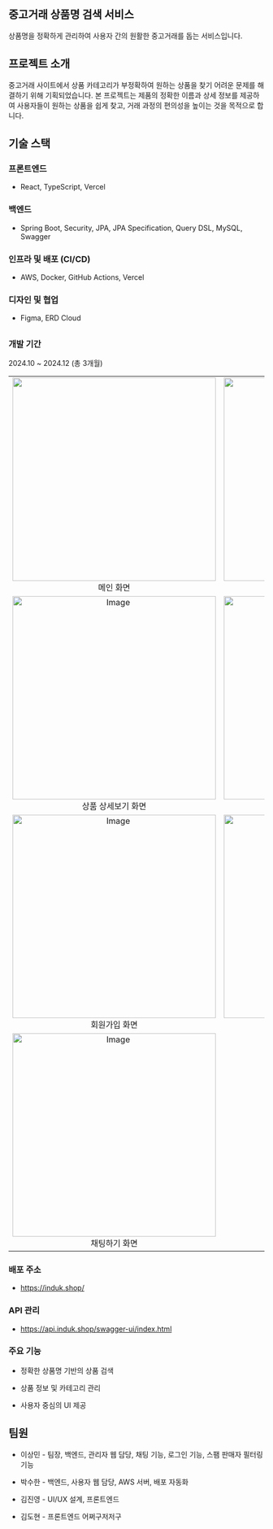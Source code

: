 ## 중고거래 상품명 검색 서비스

상품명을 정확하게 관리하여 사용자 간의 원활한 중고거래를 돕는 서비스입니다.

## 프로젝트 소개

중고거래 사이트에서 상품 카테고리가 부정확하여 원하는 상품을 찾기 어려운 문제를 해결하기 위해 기획되었습니다. 본 프로젝트는 제품의 정확한 이름과 상세 정보를 제공하여 사용자들이 원하는 상품을 쉽게 찾고, 거래 과정의 편의성을 높이는 것을 목적으로 합니다.

## 기술 스택

### 프론트엔드

* React, TypeScript, Vercel

### 백엔드

* Spring Boot, Security, JPA, JPA Specification, Query DSL, MySQL, Swagger

### 인프라 및 배포 (CI/CD)

* AWS, Docker, GitHub Actions, Vercel

### 디자인 및 협업

* Figma, ERD Cloud

##

### 개발 기간

2024.10 ~ 2024.12 (총 3개월)

|  |  |
|:---:|:---:|
| <img width="400" height="400" src="https://github.com/user-attachments/assets/243622f2-c87a-4bdb-bdad-bd4d747351e1" /><br>메인 화면| <img width="400" height="400" alt="Image" src="https://github.com/user-attachments/assets/3c9ec463-5d3f-4f43-8a43-ca8a6a5063b2" /><br>상품 검색 화면|
| <img width="400" height="400" alt="Image" src="https://github.com/user-attachments/assets/e67f344b-bdd4-4066-bae6-57fa723ed60a" /><br>상품 상세보기 화면 | <img width="400" height="400" alt="Image" src="https://github.com/user-attachments/assets/ed64d5a7-2f9c-4199-823f-b61f43320ad1" /><br>상품 판매 화면 |
| <img width="400" height="400" alt="Image" src="https://github.com/user-attachments/assets/3fe2f079-803b-49f1-89d7-f13254964113" /><br>회원가입 화면 | <img width="400" height="400" alt="Image" src="https://github.com/user-attachments/assets/db4e6d3a-2870-4a52-958c-1aefcb80625a" /><br>Excel, 소셜 로그인 화면 |
| <img width="400" height="400" alt="Image" src="https://github.com/user-attachments/assets/d33de20c-f8b4-4639-8f8b-2a82894beaa4" /><br>채팅하기 화면 |  |

### 배포 주소

* https://induk.shop/

### API 관리

* https://api.induk.shop/swagger-ui/index.html

### 주요 기능

* 정확한 상품명 기반의 상품 검색

* 상품 정보 및 카테고리 관리

* 사용자 중심의 UI 제공

## 팀원

* 이상민 - 팀장, 백엔드, 관리자 웹 담당, 채팅 기능, 로그인 기능, 스팸 판매자 필터링 기능

* 박수한 - 백엔드, 사용자 웹 담당, AWS 서버, 배포 자동화 

* 김진영 - UI/UX 설계, 프론트엔드

* 김도현 - 프론트엔드 어쩌구저저구

